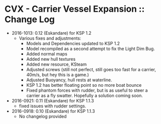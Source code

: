 # CVX - Carrier Vessel Expansion :: Change Log

* 2016-1013: 0.12 (Eskandare) for KSP 1.2
	+ Various fixes and adjustments:
		- Models and Dependencies updated to KSP 1.2
		- Model recompiled as a second attempt to fix the Light Dim Bug.
		- Added normal maps
		- Added new hull textures
		- Added new resource, KSteam
		- Adjusted screws (still not perfect, still goes too fast for a carrier, 40m/s, but hey this is a game.)
		- Adjusted Buoyancy, hull rests at waterline.
		- KSP 1.2 has better floating point so no more boat bounce
		- Fixed phantom forces with rudder, but is as useful to steer a carrier as a fly swatter. Hopefully a solution coming soon.
* 2016-0921: 0.11 (Eskandare) for KSP 1.1.3
	+ fixed issues with rudder settings.
* 2016-0918: 0.10 (Eskandare) for KSP 1.1.3
	+ No changelog provided
